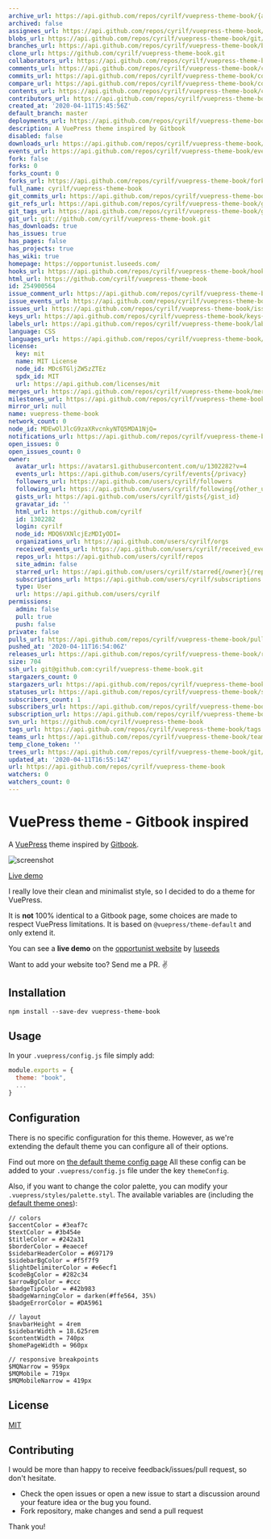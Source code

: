 ```yaml
---
archive_url: https://api.github.com/repos/cyrilf/vuepress-theme-book/{archive_format}{/ref}
archived: false
assignees_url: https://api.github.com/repos/cyrilf/vuepress-theme-book/assignees{/user}
blobs_url: https://api.github.com/repos/cyrilf/vuepress-theme-book/git/blobs{/sha}
branches_url: https://api.github.com/repos/cyrilf/vuepress-theme-book/branches{/branch}
clone_url: https://github.com/cyrilf/vuepress-theme-book.git
collaborators_url: https://api.github.com/repos/cyrilf/vuepress-theme-book/collaborators{/collaborator}
comments_url: https://api.github.com/repos/cyrilf/vuepress-theme-book/comments{/number}
commits_url: https://api.github.com/repos/cyrilf/vuepress-theme-book/commits{/sha}
compare_url: https://api.github.com/repos/cyrilf/vuepress-theme-book/compare/{base}...{head}
contents_url: https://api.github.com/repos/cyrilf/vuepress-theme-book/contents/{+path}
contributors_url: https://api.github.com/repos/cyrilf/vuepress-theme-book/contributors
created_at: '2020-04-11T15:45:56Z'
default_branch: master
deployments_url: https://api.github.com/repos/cyrilf/vuepress-theme-book/deployments
description: A VuePress theme inspired by Gitbook
disabled: false
downloads_url: https://api.github.com/repos/cyrilf/vuepress-theme-book/downloads
events_url: https://api.github.com/repos/cyrilf/vuepress-theme-book/events
fork: false
forks: 0
forks_count: 0
forks_url: https://api.github.com/repos/cyrilf/vuepress-theme-book/forks
full_name: cyrilf/vuepress-theme-book
git_commits_url: https://api.github.com/repos/cyrilf/vuepress-theme-book/git/commits{/sha}
git_refs_url: https://api.github.com/repos/cyrilf/vuepress-theme-book/git/refs{/sha}
git_tags_url: https://api.github.com/repos/cyrilf/vuepress-theme-book/git/tags{/sha}
git_url: git://github.com/cyrilf/vuepress-theme-book.git
has_downloads: true
has_issues: true
has_pages: false
has_projects: true
has_wiki: true
homepage: https://opportunist.luseeds.com/
hooks_url: https://api.github.com/repos/cyrilf/vuepress-theme-book/hooks
html_url: https://github.com/cyrilf/vuepress-theme-book
id: 254900564
issue_comment_url: https://api.github.com/repos/cyrilf/vuepress-theme-book/issues/comments{/number}
issue_events_url: https://api.github.com/repos/cyrilf/vuepress-theme-book/issues/events{/number}
issues_url: https://api.github.com/repos/cyrilf/vuepress-theme-book/issues{/number}
keys_url: https://api.github.com/repos/cyrilf/vuepress-theme-book/keys{/key_id}
labels_url: https://api.github.com/repos/cyrilf/vuepress-theme-book/labels{/name}
language: CSS
languages_url: https://api.github.com/repos/cyrilf/vuepress-theme-book/languages
license:
  key: mit
  name: MIT License
  node_id: MDc6TGljZW5zZTEz
  spdx_id: MIT
  url: https://api.github.com/licenses/mit
merges_url: https://api.github.com/repos/cyrilf/vuepress-theme-book/merges
milestones_url: https://api.github.com/repos/cyrilf/vuepress-theme-book/milestones{/number}
mirror_url: null
name: vuepress-theme-book
network_count: 0
node_id: MDEwOlJlcG9zaXRvcnkyNTQ5MDA1NjQ=
notifications_url: https://api.github.com/repos/cyrilf/vuepress-theme-book/notifications{?since,all,participating}
open_issues: 0
open_issues_count: 0
owner:
  avatar_url: https://avatars1.githubusercontent.com/u/1302282?v=4
  events_url: https://api.github.com/users/cyrilf/events{/privacy}
  followers_url: https://api.github.com/users/cyrilf/followers
  following_url: https://api.github.com/users/cyrilf/following{/other_user}
  gists_url: https://api.github.com/users/cyrilf/gists{/gist_id}
  gravatar_id: ''
  html_url: https://github.com/cyrilf
  id: 1302282
  login: cyrilf
  node_id: MDQ6VXNlcjEzMDIyODI=
  organizations_url: https://api.github.com/users/cyrilf/orgs
  received_events_url: https://api.github.com/users/cyrilf/received_events
  repos_url: https://api.github.com/users/cyrilf/repos
  site_admin: false
  starred_url: https://api.github.com/users/cyrilf/starred{/owner}{/repo}
  subscriptions_url: https://api.github.com/users/cyrilf/subscriptions
  type: User
  url: https://api.github.com/users/cyrilf
permissions:
  admin: false
  pull: true
  push: false
private: false
pulls_url: https://api.github.com/repos/cyrilf/vuepress-theme-book/pulls{/number}
pushed_at: '2020-04-11T16:54:06Z'
releases_url: https://api.github.com/repos/cyrilf/vuepress-theme-book/releases{/id}
size: 704
ssh_url: git@github.com:cyrilf/vuepress-theme-book.git
stargazers_count: 0
stargazers_url: https://api.github.com/repos/cyrilf/vuepress-theme-book/stargazers
statuses_url: https://api.github.com/repos/cyrilf/vuepress-theme-book/statuses/{sha}
subscribers_count: 1
subscribers_url: https://api.github.com/repos/cyrilf/vuepress-theme-book/subscribers
subscription_url: https://api.github.com/repos/cyrilf/vuepress-theme-book/subscription
svn_url: https://github.com/cyrilf/vuepress-theme-book
tags_url: https://api.github.com/repos/cyrilf/vuepress-theme-book/tags
teams_url: https://api.github.com/repos/cyrilf/vuepress-theme-book/teams
temp_clone_token: ''
trees_url: https://api.github.com/repos/cyrilf/vuepress-theme-book/git/trees{/sha}
updated_at: '2020-04-11T16:55:14Z'
url: https://api.github.com/repos/cyrilf/vuepress-theme-book
watchers: 0
watchers_count: 0
---
```


# VuePress theme - Gitbook inspired

A [VuePress](https://vuepress.vuejs.org) theme inspired by [Gitbook](https://docs.gitbook.com/).

![screenshot](screenshot.png)

[Live demo](https://opportunist.luseeds.com)

I really love their clean and minimalist style, so I decided to do a theme for VuePress.

It is **not** 100% identical to a Gitbook page, some choices are made to respect VuePress limitations.
It is based on `@vuepress/theme-default` and only extend it.

You can see a **live demo** on the [opportunist website](https://opportunist.luseeds.com) by [luseeds](https://luseeds.com)

Want to add your website too? Send me a PR. :v:

## Installation

`npm install --save-dev vuepress-theme-book`

## Usage

In your `.vuepress/config.js` file simply add:

```js
module.exports = {
  theme: "book",
  ...
}
```

## Configuration

There is no specific configuration for this theme.
However, as we're extending the default theme you can configure all of their options.

Find out more on [the default theme config page](https://v1.vuepress.vuejs.org/theme/default-theme-config.html)
All these config can be added to your `.vuepress/config.js` file under the key `themeConfig`.

Also, if you want to change the color palette, you can modify your `.vuepress/styles/palette.styl`.
The available variables are (including the [default theme ones](https://v1.vuepress.vuejs.org/config/#palette-styl)):

```stylus
// colors
$accentColor = #3eaf7c
$textColor = #3b454e
$titleColor = #242a31
$borderColor = #eaecef
$sidebarHeaderColor = #697179
$sidebarBgColor = #f5f7f9
$lightDelimiterColor = #e6ecf1
$codeBgColor = #282c34
$arrowBgColor = #ccc
$badgeTipColor = #42b983
$badgeWarningColor = darken(#ffe564, 35%)
$badgeErrorColor = #DA5961

// layout
$navbarHeight = 4rem
$sidebarWidth = 18.625rem
$contentWidth = 740px
$homePageWidth = 960px

// responsive breakpoints
$MQNarrow = 959px
$MQMobile = 719px
$MQMobileNarrow = 419px
```

## License

[MIT](https://github.com/cyrilf/vuepress-theme-book/blob/master/LICENSE)

## Contributing

I would be more than happy to receive feedback/issues/pull request, so don't hesitate.

- Check the open issues or open a new issue to start a discussion around your feature idea or the bug you found.
- Fork repository, make changes and send a pull request

Thank you!
